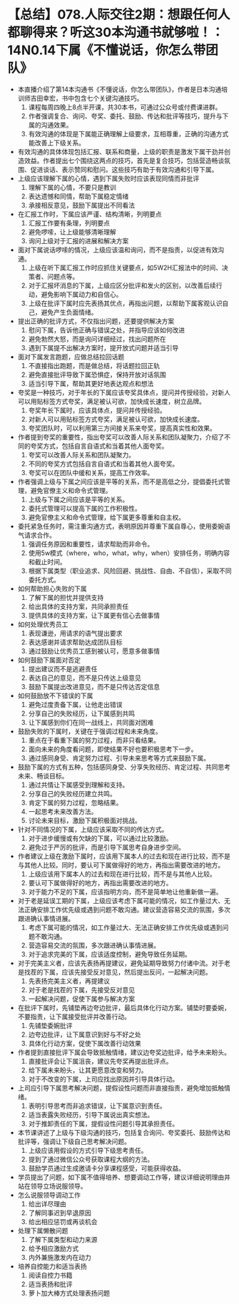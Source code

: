 # 【总结】078.人际交往2期：想跟任何人都聊得来？听这30本沟通书就够啦！：14N0.14下属《不懂说话，你怎么带团队》

-   本直播介绍了第14本沟通书《不懂说话，你怎么带团队》，作者是日本沟通培训师吉田幸宏，书中包含七个关键沟通技巧。
    1.  课程每周四晚上8点半开课，共30本书，可通过公众号或付费课进群。
    2.  作者强调复合、询问、夸奖、委托、鼓励、传达和批评等技巧，提升与下属的沟通效果。
    3.  有效沟通的体现是下属能正确理解上级要求，互相尊重，正确的沟通方式能改善上下级关系。
-   有效沟通的具体体现包括汇报、联系和商量，上级的职责是激发下属干劲并创造效益。作者提出七个围绕这两点的技巧，首先是复合技巧，包括营造畅谈氛围、促进谈话、表示赞同和慰问。这些技巧有助于有效沟通和引导下属。
-   上级应该理解下属的心情，遇到下属失败时应该表现同情而非批评
    1.  理解下属的心情，不要只是教训
    2.  表达遗憾和同情，帮助下属稳定情绪
    3.  承接相反意见，鼓励下属提出不同看法
-   在汇报工作时，下属应该严谨、结构清晰，列明要点
    1.  汇报工作要有条理，列明要点
    2.  避免啰嗦，让上级能够清晰理解
    3.  询问上级对于汇报的进展和解决方案
-   面对下属说话啰嗦的情况，上级应该温和询问，而不是指责，以促进有效沟通。
    1.  上级在听下属汇报工作时应抓住关键要点，如5W2H汇报法中的时间、决策者、问题点等。
    2.  对于汇报坏消息的下属，上级应区分批评和发火的区别，以改善后续行动，避免影响下属动力和自信心。
    3.  上级在批评下属时应先表扬其优点，再指出问题，以帮助下属客观认识自己，避免产生负面情绪。
-   提出正确的批评方式，不仅指出问题，还要提供解决方案
    1.  慰问下属，告诉他正确与错误之处，并指导应该如何改进
    2.  避免勃然大怒，而是询问详细经过，找出问题所在
    3.  遇到下属提不出解决方案时，提开放式问题并适当引导
-   面对下属发言跑题，应做总结拉回话题
    1.  不直接指出跑题，而是做总结，将话题拉回正轨
    2.  避免直接批评导致下属恐惧症，保持开放对话氛围
    3.  适当引导下属，帮助其更好地表达观点和想法
-   夸奖是一种技巧，对于年长的下属应该夸奖具体点，提问并传授经验，对新人可以用贴标签方式夸奖，满足被认可欲，加快成长速度，树立品牌。
    1.  夸奖年长下属时，应该具体点，提问并传授经验。
    2.  对新人可以用贴标签方式夸奖，满足被认可欲，加快成长速度。
    3.  夸奖团队时，可以利用第三方间接关系来夸奖，提高真实性和效果。
-   作者提到夸奖的重要性，指出夸奖可以改善人际关系和团队凝聚力，介绍了不同的夸奖方式，包括自言自语式和当着其他人面夸奖。
    1.  夸奖可以改善人际关系和团队凝聚力。
    2.  不同的夸奖方式包括自言自语式和当着其他人面夸奖。
    3.  夸奖可以在团队中缓和关系，提高工作效率。
-   作者强调上级与下属之间应该是平等的关系，而不是高低之分，提倡委托式管理，避免官僚主义和命令式管理。
    1.  上级与下属之间应该是平等的关系。
    2.  委托式管理可以提高下属的工作积极性。
    3.  避免官僚主义和命令式管理，给下属更多尊重和自主权。
-   委托紧急任务时，需注重沟通方式，表明原因并尊重下属自尊心，使用委婉语气请求合作。
    1.  强调任务原因和重要性，请求帮助而非命令。
    2.  使用5w模式（where，who，what，why，when）安排任务，明确内容和截止时间。
    3.  根据下属类型（职业追求、风险回避、挑战性、自由、不自信），采取不同委托方式。
-   如何帮助担心失败的下属
    1.  了解下属的担忧并提供支持
    2.  给出具体的支持方案，共同承担责任
    3.  提供具体的支持方案，让下属更有信心去做事情
-   如何处理优秀员工
    1.  表现谦逊，用请求的语气提出要求
    2.  表达感谢并请求帮助达成团队目标
    3.  通过鼓励让优秀员工感到被认可，愿意多做事情
-   如何鼓励下属面对否定
    1.  提出建议而不是逃避责任
    2.  表达自己的意见，而不是只传达上级意见
    3.  鼓励下属提出改进意见，而不是只传达否定信息
-   如何鼓励放不下错误的下属
    1.  避免过度责备下属，让他走出错误
    2.  分享自己的失败经历，让下属感到共鸣
    3.  让下属感到你们在同一战线上，共同面对困难
-   鼓励失败的下属时，关键在于强调过程和未来角度。
    1.  重点在于看重下属的努力过程，而非只看结果。
    2.  面向未来的角度看问题，即使结果不好也要积极思考下一步。
    3.  通过感同身受、肯定努力过程、引导未来思考等方式来鼓励下属。
-   鼓励下属的方式有五种，包括感同身受、分享失败经历、肯定过程、共同思考未来、畅谈目标。
    1.  通过共情让下属感受到理解和支持。
    2.  分享自己的失败经历建立共鸣。
    3.  肯定下属的努力过程，忽略结果。
    4.  一起思考未来改善方法。
    5.  讨论未来目标，激励下属积极面对挑战。
-   针对不同情况的下属，上级应该采取不同的传达方式。
    1.  对于进步缓慢或有欠缺的下属，可以通过比较激励。
    2.  避免过于严厉的批评，而是引导下属思考自身进步空间。
-   作者建议上级在激励下属时，应该用下属本人的过去和现在进行比较，而不是与其他人比较。同时，要认可下属做得好的地方，再指出需要改进的地方。
    1.  上级应该用下属本人的过去和现在进行比较，而不是与其他人比较。
    2.  要认可下属做得好的地方，再指出需要改进的地方。
    3.  对于能力不足的下属，应该指明方向，而不是简单地让他重新做一遍。
-   对于老是延误工期的下属，上级应该考虑下属可能的情况，如工作量过大、无法正确安排工作优先级或遇到问题不敢沟通。建议营造容易交流的氛围，多次跟进确认事情进展。
    1.  考虑下属可能的情况，如工作量过大、无法正确安排工作优先级或遇到问题不敢沟通。
    2.  营造容易交流的氛围，多次跟进确认事情进展。
    3.  对于追求完美的下属，应该适度控制，避免导致任务延期。
-   对于完美主义者，应该先表扬再提建议，避免延期导致努力付诸中流。对于老是找茬的下属，应该先接受反对意见，然后提出反问，一起解决问题。
    1.  先表扬完美主义者，再提建议
    2.  对于老是找茬的下属，先接受反对意见
    3.  一起解决问题，促使下属参与解决方案
-   在批评下属时，先铺垫再边夸边批评，最后具体化行动方案。铺垫时要委婉，不要指责，让下属接受批评并改善行动。
    1.  先铺垫委婉批评
    2.  边夸边批评，让下属意识到好与不好之处
    3.  具体化行动方案，促使下属改善行动效果
-   作者提到直接批评下属会导致抵触情绪，建议边夸奖边批评，给予未来盼头。
    1.  直接批评会让下属沮丧，建议先夸奖再提出批评点。
    2.  给下属未来盼头，让其更愿意改变和努力。
    3.  对于不改变的下属，上司应找出原因并引导具体行动。
-   上司应引导下属思考解决问题，提假设性问题而非直接指责，避免增加抵触情绪。
    1.  表明引导思考而非追求错误，让下属意识到责任。
    2.  适当表露失败经历，引导下属说出真实想法。
    3.  对于推卸责任的下属，提假设性问题引导其承担责任。
-   本节课讲述了上级与下级沟通的技巧，包括复合询问、夸奖委托、鼓励传达和批评等，强调让下级自己思考解决问题。
    1.  上级应该用假设的方式引导下级思考责任。
    2.  提到了通过微信公众号获取课程大纲的方法。
    3.  鼓励学员通过生成邀请卡分享课程感受，可能获得收益。
-   学员提出了问题，如下属不值得培养、想要调动工作等，建议详细说明理由并站在领导立场说服领导。
-   怎么说服领导调动工作
    1.  给出详尽理由
    2.  了解同事迟到早退原因
    3.  给出相应惩罚或再谈机会
-   处理下属懒散问题
    1.  了解下属类型和动力来源
    2.  给予相应激励方式
    3.  内外兼施激发内在动力
-   培养自控能力和适当表扬
    1.  阅读自控力书籍
    2.  适当表扬和批评
    3.  萝卜加大棒方式处理表扬问题